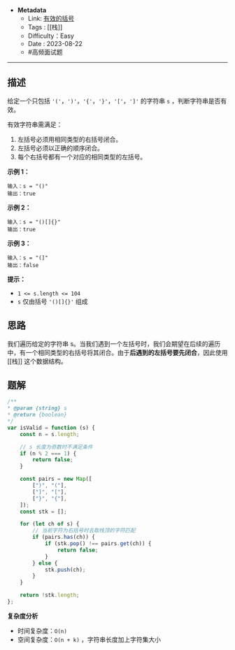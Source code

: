 - **Metadata**
	- Link:  [有效的括号](https://leetcode.cn/problems/valid-parentheses/description/ "https://leetcode.cn/problems/valid-parentheses/description/")
	- Tags : [[栈]]
	- Difficulty：Easy
	- Date : 2023-08-22
	- #高频面试题
---

## 描述

给定一个只包括 `'('`，`')'`，`'{'`，`'}'`，`'['`，`']'` 的字符串 `s` ，判断字符串是否有效。

有效字符串需满足：

1. 左括号必须用相同类型的右括号闭合。
2. 左括号必须以正确的顺序闭合。
3. 每个右括号都有一个对应的相同类型的左括号。

**示例 1：**

```
输入：s = "()"
输出：true
```

**示例 2：**

```
输入：s = "()[]{}"
输出：true
```

**示例 3：**

```
输入：s = "(]"
输出：false
```

**提示：**

- `1 <= s.length <= 104`
- `s` 仅由括号 `'()[]{}'` 组成

## 思路

我们遍历给定的字符串 s。当我们遇到一个左括号时，我们会期望在后续的遍历中，有一个相同类型的右括号将其闭合。由于**后遇到的左括号要先闭合**，因此使用 [[栈]] 这个数据结构。

## 题解

```js
/**
* @param {string} s
* @return {boolean}
*/
var isValid = function (s) {
    const n = s.length;

    // s 长度为奇数时不满足条件
    if (n % 2 === 1) {
        return false;
    }

    const pairs = new Map([
        [")", "("],
        ["]", "["],
        ["}", "{"],
    ]);
    const stk = [];

    for (let ch of s) {
        // 当前字符为右括号时去取栈顶的字符匹配
        if (pairs.has(ch)) {
            if (stk.pop() !== pairs.get(ch)) {
                return false;
            }
        } else {
            stk.push(ch);
        }
    }

    return !stk.length;
};

```

**复杂度分析**

- 时间复杂度：`O(n)`
- 空间复杂度：`O(n + k)` ，字符串长度加上字符集大小
